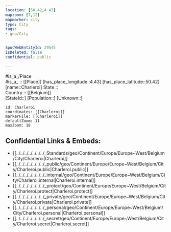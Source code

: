 ```yaml
---
location: [50.42,4.43] 
mapzoom: [7,12] 
mapmarker: city 
type: City
tags:
- geo/City


SpocWebEntityId: 29545
isDeleted: false
confidential: public

---
```

#is_a_/Place  
#is_a_ :: [[Place]] 
[has_place_longitude::4.43] 
[has_place_latitude::50.42] 
[name::Charleroi] 
State ::  
Country :: [[Belgium]]  
[StateId::] 
[Population::] 
[Unknown::] 


```leaflet
id: Charleroi
coordinates: [[Charleroi]] 
markerFile: [[Charleroi]] 
defaultZoom: 11 
maxZoom: 18
```


## Confidential Links & Embeds: 
- [[../../../../../../../_Standards/geo/Continent/Europe/Europe~West/Belgium/City/Charleroi|Charleroi]] 
- [[../../../../../../../_public/geo/Continent/Europe/Europe~West/Belgium/City/Charleroi.public|Charleroi.public]] 
- [[../../../../../../../_internal/geo/Continent/Europe/Europe~West/Belgium/City/Charleroi.internal|Charleroi.internal]] 
- [[../../../../../../../_protect/geo/Continent/Europe/Europe~West/Belgium/City/Charleroi.protect|Charleroi.protect]] 
- [[../../../../../../../_private/geo/Continent/Europe/Europe~West/Belgium/City/Charleroi.private|Charleroi.private]] 
- [[../../../../../../../_personal/geo/Continent/Europe/Europe~West/Belgium/City/Charleroi.personal|Charleroi.personal]] 
- [[../../../../../../../_secret/geo/Continent/Europe/Europe~West/Belgium/City/Charleroi.secret|Charleroi.secret]] 
